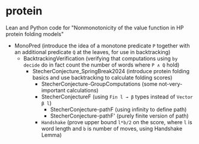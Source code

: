 # protein
Lean and Python code for "Nonmonotonicity of the value function in HP protein folding models"

- MonoPred (introduce the idea of a monotone predicate `P` together with an additional predicate `Q` at the leaves, for use in backtracking)
  * BacktrackingVerification (verifying that computations using `by decide` do in fact count the number of words where `P ∧ Q` hold)
    - StecherConjecture_SpringBreak2024 (introduce protein folding basics and use backtracking to calculate folding scores)
      * StecherConjecture-GroupComputations (some not-very-important calculations)
      * StecherConjectureF  (using `Fin l → β` types instead of `Vector β l`)
        - StecherConjecture-pathF (using infinity to define path)
        - StecherConjecture-pathF' (purely finite version of path)
      * `Handshake` (prove upper bound `l*b/2` on the score, where `l` is word length and `b` is number of moves, using Handshake Lemma)

